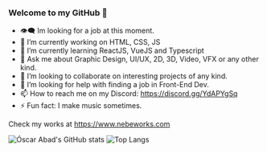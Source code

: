 ### Welcome to my GitHub 👋

<!--
**N3BB3Z4R/N3BB3Z4R** is a ✨ _special_ ✨ repository because its `README.md` (this file) appears on your GitHub profile.

Here are some ideas to get you started:
-->
- 👁️‍🗨️ Im looking for a job at this moment.
- 🔭 I’m currently working on HTML, CSS, JS
- 🌱 I’m currently learning ReactJS, VueJS and Typescript
- 💬 Ask me about Graphic Design, UI/UX, 2D, 3D, Video, VFX or any other kind.
- 👯 I’m looking to collaborate on interesting projects of any kind.
- 🤔 I’m looking for help with finding a job in Front-End Dev.
- 📫 How to reach me on my Discord: https://discord.gg/YdAPYgSq
- ⚡ Fun fact: I make music sometimes.

Check my works at https://www.nebeworks.com

![Óscar Abad's GitHub stats](https://github-readme-stats.vercel.app/api?username=N3BB3Z4R&show_icons=true&theme=onedark&count_private=true)
![Top Langs](https://github-readme-stats.vercel.app/api/top-langs/?username=N3BB3Z4R&layout=compact&theme=onedark)
